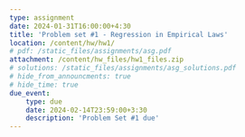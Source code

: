 ```yaml
---
type: assignment
date: 2024-01-31T16:00:00+4:30
title: 'Problem set #1 - Regression in Empirical Laws'
location: /content/hw/hw1/
# pdf: /static_files/assignments/asg.pdf
attachment: /content/hw_files/hw1_files.zip
# solutions: /static_files/assignments/asg_solutions.pdf
# hide_from_announcments: true 
# hide_time: true 
due_event: 
    type: due
    date: 2024-02-14T23:59:00+3:30
    description: 'Problem Set #1 due'
---
```


